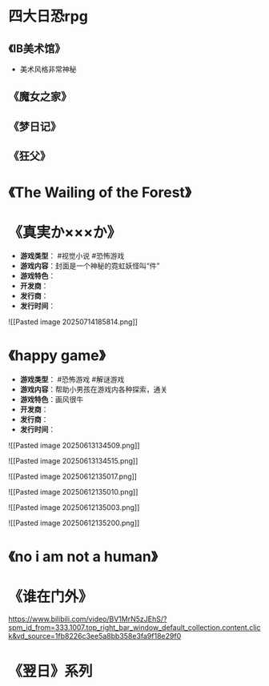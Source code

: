 

# 四大日恐rpg

## 《IB美术馆》

- 美术风格非常神秘

## 《魔女之家》


## 《梦日记》


## 《狂父》





# 《The Wailing of the Forest》





# 《真実か×××か》

- **游戏类型**：  #视觉小说  #恐怖游戏
- **游戏内容**：封面是一个神秘的霓虹妖怪叫“件”
- **游戏特色**：
- **开发商**：
- **发行商**：
- **发行时间**：



![[Pasted image 20250714185814.png]]



# 《happy game》

- **游戏类型**： #恐怖游戏  #解谜游戏
- **游戏内容**：帮助小男孩在游戏内各种探索，通关
- **游戏特色**：画风很牛
- **开发商**：
- **发行商**：
- **发行时间**：

![[Pasted image 20250613134509.png]]




![[Pasted image 20250613134515.png]]

![[Pasted image 20250612135017.png]]



![[Pasted image 20250612135010.png]]



![[Pasted image 20250612135003.png]]




![[Pasted image 20250612135200.png]]




# 《no i am not a human》





# 《谁在门外》



https://www.bilibili.com/video/BV1MrN5zJEhS/?spm_id_from=333.1007.top_right_bar_window_default_collection.content.click&vd_source=1fb8226c3ee5a8bb358e3fa9f18e29f0




# 《翌日》系列
